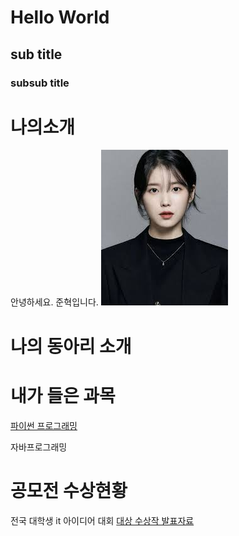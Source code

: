 # Hello World
## sub title
### subsub title


# 나의소개
안녕하세요. 준혁입니다.
<img src="1.jpg" /> <br>

# 나의 동아리 소개

# 내가 들은 과목
[파이썬 프로그래밍](https://www.python.com)

자바프로그래밍

# 공모전 수상현황
전국 대학생 it 아이디어 대회
[대상 수상작 발표자료](presentation.ppt)
